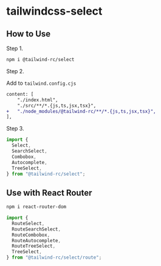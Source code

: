 # tailwindcss-select

## How to Use

Step 1.
```bash
npm i @tailwind-rc/select
```

Step 2.

Add to `tailwind.config.cjs`
```diff
content: [
    "./index.html",
    "./src/**/*.{js,ts,jsx,tsx}",
+   "./node_modules/@tailwind-rc/**/*.{js,ts,jsx,tsx}",
],
```

Step 3.
```jsx
import { 
  Select, 
  SearchSelect, 
  Combobox, 
  Autocomplete, 
  TreeSelect,
} from "@tailwind-rc/select";

```

## Use with React Router

```bash
npm i react-router-dom
```

```jsx
import { 
  RouteSelect,
  RouteSearchSelect,
  RouteCombobox,
  RouteAutocomplete,
  RouteTreeSelect,
  TreeSelect, 
} from "@tailwind-rc/select/route";

```
